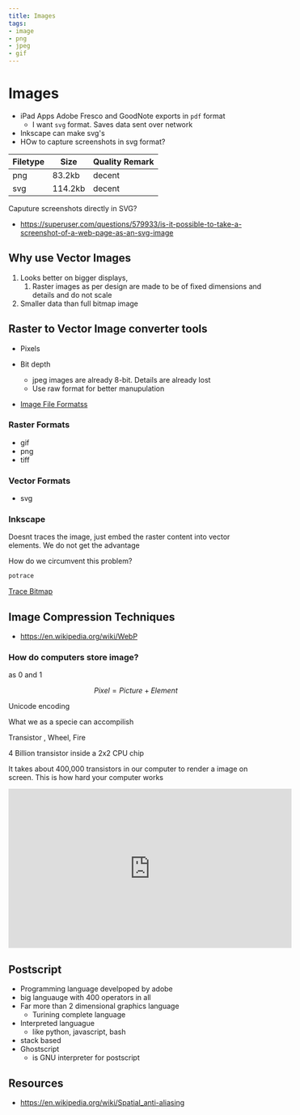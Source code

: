 ```yaml
---
title: Images
tags:
- image
- png
- jpeg
- gif
---
```


# Images

<TagLinks />

* iPad Apps Adobe Fresco and GoodNote exports in `pdf` format
  * I want `svg` format. Saves data sent over network
* Inkscape can make svg's
* HOw to capture screenshots in svg format?

Filetype | Size | Quality Remark
---------|------|-----------------
png     | 83.2kb  | decent
svg     | 114.2kb | decent

Caputure screenshots directly in SVG?
* https://superuser.com/questions/579933/is-it-possible-to-take-a-screenshot-of-a-web-page-as-an-svg-image

## Why use Vector Images

1. Looks better on bigger displays,
   1. Raster images as per design are made to be of fixed dimensions and details and do not scale
2. Smaller data than full bitmap image


## Raster to Vector Image converter tools

* Pixels
* Bit depth
  * jpeg images are already 8-bit. Details are already lost
  * Use raw format for better manupulation

* [Image File Formatss](https://en.wikipedia.org/wiki/Image_file_formats)

### Raster Formats

* gif
* png
* tiff

### Vector Formats

* svg



### Inkscape

Doesnt traces the image, just embed the raster content into vector elements.
We do not get the advantage

How do we circumvent this problem?

```sh
potrace
```

[Trace Bitmap](https://inkscape.org/doc/tutorials/tracing/tutorial-tracing.html)

## Image Compression Techniques

* https://en.wikipedia.org/wiki/WebP

### How do computers store image?

as $0$ and $1$

$$ Pixel = Picture + Element$$

Unicode encoding

What we as a specie can accompilish

Transistor , Wheel, Fire

4 Billion transistor inside a 2x2 CPU chip

It takes about 400,000 transistors in our computer to render a image on screen. This is how
hard your computer works

<iframe width="560" height="315" src="https://www.youtube.com/embed/EXZWHumclx0" frameborder="0" allow="accelerometer; autoplay; encrypted-media; gyroscope; picture-in-picture" allowfullscreen></iframe>

## Postscript

* Programming language develpoped by adobe
* big languauge with 400 operators in all
* Far more than 2 dimensional graphics language
  * Turining complete language
* Interpreted languague
  * like python, javascript, bash
* stack based
* Ghostscript
  * is GNU interpreter for postscript


## Resources

* https://en.wikipedia.org/wiki/Spatial_anti-aliasing

<Footer />
